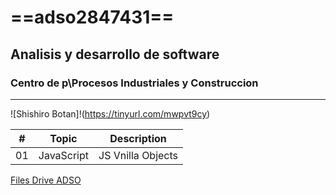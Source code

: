 # ==adso2847431==
## Analisis y desarrollo de software
### Centro de p\Procesos Industriales y Construccion

---

![Shishiro Botan]!(https://tinyurl.com/mwpvt9cy)

| # | Topic      | Description      |
|---|---         |---               |
|01 | JavaScript | JS Vnilla Objects|

[Files Drive ADSO](https://tinyurl.com/4657t2vw)


